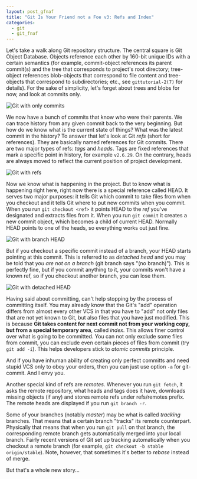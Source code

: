 ```yaml
---
layout: post_gfnaf
title: "Git Is Your Friend not a Foe v3: Refs and Index"
categories:
  - git
  - git_fnaf
---
```

Let's take a walk along Git repository structure. The central square is Git
Object Database. Objects reference each other by 160-bit unique IDs with a
certain semantics (for example, commit-object references its parent commit(s)
and the tree that corresponds to project's root directory; tree-object
references blob-objects that correspond to file content and tree-objects that
correspond to subdirectories; etc., see `gittutorial-2(7)` for details). For
the sake of simplicity, let's forget about trees and blobs for now, and look at
commits only.

![Git with only commits](http://hades.name/media/git/git-norefs.png)

We now have a bunch of commits that know who were their parents. We can trace
history from any given commit back to the very beginning. But how do we know
what is the current state of things? What was the latest commit in the
history? To answer that let's look at Git *refs* (short for references). They
are basically named references for Git commits. There are two major types of
refs: *tags* and *heads*. Tags are fixed references that mark a specific point
in history, for example `v2.6.29`. On the contrary, heads are
always moved to reflect the current position of project development. 

![Git with refs](http://hades.name/media/git/git-refs.png)

Now we know what is happening in the project. But to know what is happening
right here, right now there is a special reference called HEAD. It serves two
major purposes: it tells Git which commit to take files from when you checkout
and it tells Git where to put new commits when you commit. When you run
`git checkout <ref>` it points HEAD to the *ref* you've designated
and extracts files from it. When you run `git commit` it creates a
new commit object, which becomes a child of current HEAD. Normally HEAD points
to one of the heads, so everything works out just fine. 

![Git with branch HEAD](http://hades.name/media/git/git-head.png)

But if you checkout a specific commit instead of a branch, your HEAD starts
pointing at this commit. This is referred to as *detached head* and you may be
told that *you are not on a branch* (git branch says "(no branch)"). This is
perfectly fine, but if you commit anything to it, your commits won't have a
known ref, so if you checkout another branch, you can lose them. 

![Git with detached HEAD](http://hades.name/media/git/git-detached.png)

Having said about committing, can't help stopping by the process of committing
itself.  You may already know that the Git's "add" operation differs from
almost every other VCS in that you have to "add" not only files that are not
yet known to Git, but also files that you have just modified. This is because
**Git takes content for next commit not from your working copy, but from a
special temporary area**, called *index*. This allows finer control over what
is going to be committed. You can not only exclude some files from commit, you
can exclude even certain pieces of files from commit (try `git add -i`). This
helps developers stick to *atomic commits* principle.

And if you have inhuman ability of creating only perfect committs and need
stupid VCS only to obey your orders, then you can just use option `-a` for
git-commit. And I envy you.

Another special kind of refs are *remotes*. Whenever you run `git
fetch`, it asks the remote repository, what heads and tags does it have,
downloads missing objects (if any) and stores remote refs under refs/remotes
prefix. The remote heads are displayed if you run `git branch -r`.

Some of your branches (notably *master*) may be what is called *tracking*
branches. That means that a certain branch "tracks" its remote counterpart.
Physically that means that when you run `git pull` on that branch,
the corresponding remote branch gets automatically merged into your local
branch. Fairly recent versions of Git set up tracking automatically when you
checkout a remote branch (for example, `git checkout -b stable
origin/stable`). Note, however, that sometimes it's better to *rebase*
instead of merge.

But that's a whole new story...
